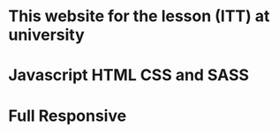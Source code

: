# This website for the lesson (ITT) at university 
# Javascript HTML CSS and SASS
# Full Responsive
